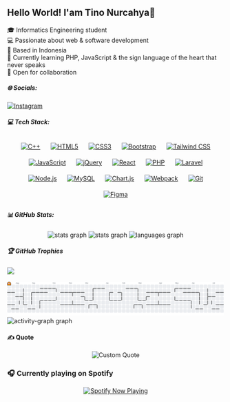 ## Hello World! I'am Tino Nurcahya👋

🎓 Informatics Engineering student  
💻 Passionate about web & software development  
📍 Based in Indonesia  
🚀 Currently learning PHP, JavaScript & the sign language of the heart that never speaks  
🌱 Open for collaboration
<br>

##### 🌐 Socials:

[![Instagram](https://img.shields.io/badge/Instagram-%23E4405F.svg?logo=Instagram&logoColor=white)](https://instagram.com/Tino_nrchy)

##### 💻 Tech Stack:

<div align="center">  
<a href="https://www.cplusplus.com/" target="_blank"><img style="margin: 10px" src="https://profilinator.rishav.dev/skills-assets/cplusplus-original.svg" alt="C++" height="50" /></a>  
<a href="https://en.wikipedia.org/wiki/HTML5" target="_blank"><img style="margin: 10px" src="https://profilinator.rishav.dev/skills-assets/html5-original-wordmark.svg" alt="HTML5" height="50" /></a>  
<a href="https://www.w3schools.com/css/" target="_blank"><img style="margin: 10px" src="https://profilinator.rishav.dev/skills-assets/css3-original-wordmark.svg" alt="CSS3" height="50" /></a>  
<a href="https://getbootstrap.com/docs/3.4/javascript/" target="_blank"><img style="margin: 10px" src="https://profilinator.rishav.dev/skills-assets/bootstrap-plain.svg" alt="Bootstrap" height="50" /></a>  
<a href="https://www.tailwindcss.com/" target="_blank"><img style="margin: 10px" src="https://profilinator.rishav.dev/skills-assets/tailwindcss.svg" alt="Tailwind CSS" height="50" /></a>  
<a href="https://www.javascript.com/" target="_blank"><img style="margin: 10px" src="https://profilinator.rishav.dev/skills-assets/javascript-original.svg" alt="JavaScript" height="50" /></a>  
<a href="https://jquery.com/" target="_blank"><img style="margin: 10px" src="https://profilinator.rishav.dev/skills-assets/jquery.png" alt="jQuery" height="50" /></a>  
<a href="https://reactjs.org/" target="_blank"><img style="margin: 10px" src="https://profilinator.rishav.dev/skills-assets/react-original-wordmark.svg" alt="React" height="50" /></a>  
<a href="https://www.php.net/" target="_blank"><img style="margin: 10px" src="https://profilinator.rishav.dev/skills-assets/php-original.svg" alt="PHP" height="50" /></a>  
<a href="https://laravel.com/" target="_blank"><img style="margin: 10px" src="https://profilinator.rishav.dev/skills-assets/laravel-plain-wordmark.svg" alt="Laravel" height="50" /></a>  
<a href="https://nodejs.org/" target="_blank"><img style="margin: 10px" src="https://profilinator.rishav.dev/skills-assets/nodejs-original-wordmark.svg" alt="Node.js" height="50" /></a>  
<a href="https://www.mysql.com/" target="_blank"><img style="margin: 10px" src="https://profilinator.rishav.dev/skills-assets/mysql-original-wordmark.svg" alt="MySQL" height="50" /></a>  
<a href="https://www.chartjs.org/" target="_blank"><img style="margin: 10px" src="https://profilinator.rishav.dev/skills-assets/logo-title.svg" alt="Chart.js" height="50" /></a>  
<a href="https://webpack.js.org/" target="_blank"><img style="margin: 10px" src="https://profilinator.rishav.dev/skills-assets/webpack-original.svg" alt="Webpack" height="50" /></a>  
<a href="https://github.com/" target="_blank"><img style="margin: 10px" src="https://profilinator.rishav.dev/skills-assets/git-scm-icon.svg" alt="Git" height="50" /></a>  
<a href="https://www.figma.com/" target="_blank"><img style="margin: 10px" src="https://profilinator.rishav.dev/skills-assets/figma-icon.svg" alt="Figma" height="50" /></a>  
</div>

##### 📊 GitHub Stats:

<div align="center">
<img src="https://github-readme-stats.vercel.app/api?username=TinoNurcahya&theme=tokyonight&hide_border=false&include_all_commits=false&count_private=false)" height="150" alt="stats graph" />
<img src="https://nirzak-streak-stats.vercel.app/?user=TinoNurcahya&theme=tokyonight&hide_border=false" 
height="150" alt="stats graph" />
<img src="https://github-readme-stats.vercel.app/api/top-langs/?username=TinoNurcahya&theme=tokyonight&hide_border=false&include_all_commits=false&count_private=false&layout=compact" height="150" alt="languages graph" />
</div>

##### 🏆 GitHub Trophies

![](https://github-profile-trophy.vercel.app/?username=TinoNurcahya&theme=tokyo-night&no-frame=false&no-bg=true&margin-w=4)

<picture>
  <source media="(prefers-color-scheme: dark)" srcset="https://raw.githubusercontent.com/TinoNurcahya/TinoNurcahya/output/pacman-contribution-graph-dark.svg">
  <source media="(prefers-color-scheme: light)" srcset="https://raw.githubusercontent.com/TinoNurcahya/TinoNurcahya/output/pacman-contribution-graph.svg">
  <img alt="pacman contribution graph" src="https://raw.githubusercontent.com/TinoNurcahya/TinoNurcahya/output/pacman-contribution-graph.svg">
</picture>

<img src="https://github-readme-activity-graph.vercel.app/graph?username=TinoNurcahya&radius=16&theme=tokyo-night&area=true&order=5" height="300" alt="activity-graph graph"  />

#### ✍️ Quote
<div align="center">
  <img src="https://quotes-github-readme.vercel.app/api?type=horizontal&theme=tokyonight&border=true&quote=who%20cares%20if%20we%20don't%20see%20the%20sunshine%20again,%20I%20want%20you%20more%20than%20any%20blue%20sky&author=Rain" alt="Custom Quote" style="style= width: 100%;" />
</div>

### 🎧 Currently playing on Spotify
<div align="center">
  <a href="[https://github.com/TinoNurcahya/]">
    <img src="https://spotify-github-profile.kittinanx.com/api/view?uid=31u5mivcin6tgrethuyy4eay36iu&cover_image=true&theme=novatorem&show_offline=true&background_color=121212&interchange=false&bar_color=53b14f&bar_color_cover=false" alt="Spotify Now Playing">
  </a>
</div>
